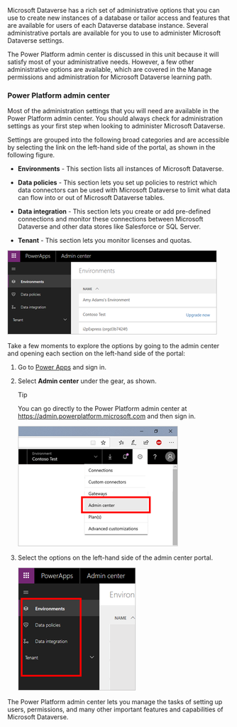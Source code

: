Microsoft Dataverse has a rich set of administrative options that you can use
to create new instances of a database or tailor access and features
that are available for users of each Dataverse database instance.
Several administrative portals are available for you to use to
administer Microsoft Dataverse settings. 

The Power Platform admin center is discussed in this unit because it will satisfy most of 
your administrative needs. However, a few other administrative options are available, 
which are covered in the Manage permissions and administration for Microsoft Dataverse 
learning path. 

### Power Platform admin center

Most of the administration settings that you will need are available in the
Power Platform admin center. You should always check for administration
settings as your first step when looking to administer Microsoft Dataverse.

Settings are grouped into the following broad categories and are accessible
by selecting the link on the left-hand side of the portal, as shown
in the following figure.

-   **Environments** - This section lists all instances of Microsoft Dataverse.

-   **Data policies** - This section lets you set up policies to restrict
    which data connectors can be used with Microsoft Dataverse to limit
    what data can flow into or out of Microsoft Dataverse tables.

-   **Data integration** - This section lets you create or add pre-defined
    connections and monitor these connections between Microsoft Dataverse and other data stores like Salesforce or SQL Server.

-   **Tenant** - This section lets you monitor licenses and quotas.

![Environment Listing](../media/list-environments.png)

Take a few moments to explore the options by going to the admin center
and opening each section on the left-hand side of the portal:

1.  Go to [Power Apps](https://www.powerapps.com) and sign in.

2.  Select **Admin center** under the gear, as shown.

    > [!TIP]
    > You can go directly to the Power Platform admin center at <https://admin.powerplatform.microsoft.com> and then sign in.

    ![Gear menu admin center selection](../media/admin-center.png)   

3.  Select the options on the left-hand side of the admin center portal.

    ![Admin menu options in Power Platform](../media/admin-menu-options.png)

The Power Platform admin center lets you manage the tasks of setting up users, permissions, and many other important features and
capabilities of Microsoft Dataverse. 
